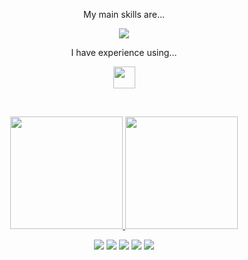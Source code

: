 
<p align="center"> My main skills are... </p>
<p align="center">
  <a href="https://skillicons.dev">
    <img src="https://skillicons.dev/icons?i=html,css,js,ts,react"/>
  </a>
</p>

<p align="center"> I have experience using... </p>
<p align="center">
  <a href="https://skillicons.dev">
    <img src="https://skillicons.dev/icons?i=styledcomponents,sass,githubactions,java,py,flutter,firebase" height="35px"/>
  </a>
</p>
 
<br>
<div align="center">
<p align="center">
<a href="https://github.com/minsuhan1">
  <img height="180em" src="https://github-readme-stats-eight-theta.vercel.app/api?username=minsuhan1&show_icons=true&theme=radical&include_all_commits=true&count_private=true"/>
  <img height="180em" src="https://github-readme-stats-eight-theta.vercel.app/api/top-langs/?username=minsuhan1&layout=compact&langs_count=8&theme=radical"/>
</a>
</p>

</div>


<p align="center">
  <a href="https://minsuhan.notion.site/"><img src="https://img.shields.io/badge/Notion-ffffff?style=badge&logo=Notion&logoColor=black"/></a>
  <a href="https://velog.io/@minsuhan1"><img src="https://img.shields.io/badge/minsuhan.log-3DDC84?style=badge&logo=Velog&logoColor=white"/></a> 
  <a href="mailto:iamminsuhan@gmail.com"><img src="https://img.shields.io/badge/Gmail-d14836?style=badge&logo=Gmail&logoColor=white"/></a>
  <a href="https://solved.ac/monologue96"><img src="http://mazassumnida.wtf/api/mini/generate_badge?boj=monologue96"/></a>
  <a href="https://hits.seeyoufarm.com"><img src="https://hits.seeyoufarm.com/api/count/incr/badge.svg?url=https%3A%2F%2Fgithub.com%2Fminsuhan1&count_bg=%2379C83D&title_bg=%23555555&icon=github.svg&icon_color=%23E7E7E7&title=hits&edge_flat=false"/></a>
</p>
<br>

<!--
<div align="center">
  <img src="./profile-3d-contrib/profile-green-animate.svg" width=75% height=75% />
</div>

<!--
**minsuhan1/minsuhan1** is a ✨ _special_ ✨ repository because its `README.md` (this file) appears on your GitHub profile.

Here are some ideas to get you started:

- 🔭 I’m currently working on ...
- 🌱 I’m currently learning ...
- 👯 I’m looking to collaborate on ...
- 🤔 I’m looking for help with ...
- 💬 Ask me about ...
- 📫 How to reach me: ...
- 😄 Pronouns: ...
- ⚡ Fun fact: ...
-->
